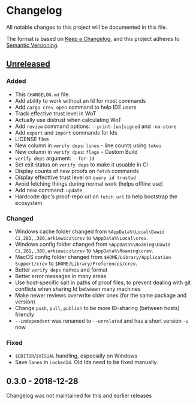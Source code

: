 # Changelog
All notable changes to this project will be documented in this file.

The format is based on [Keep a Changelog](https://keepachangelog.com/en/1.0.0/),
and this project adheres to [Semantic Versioning](https://semver.org/spec/v2.0.0.html).

## [Unreleased](https://github.com/dpc/crev/compare/cargo-crev-v0.3.0...HEAD)
### Added
- This `CHANGELOG.md` file.
- Add ability to work without an Id for most commands
- Add `cargo crev open` command to help IDE users
- Track effective trust level in WoT
- Actually use distrust when calculating WoT
- Add `review` command options: `--print-[un]signed` and `-no-store`
- Add `export` and `import` commands for Ids
- LICENSE files
- New column in `verify deps`: `lines` - line counts using `tokei`
- New column in `verify dpes`: `flags` - Custom Build
- `verify deps` argument: `--for-id`
- Set exit status on `verify deps` to make it usuable in CI
- Display counts of new proofs on `fetch` commands
- Display effecttive trust level on `query id trusted`
- Avoid fetching things during normal work (helps offline use)
- Add new command: `update`
- Hardcode dpc's proof-repo url on `fetch url` to help bootstrap the ecosystem

### Changed
- Windows cache folder changed from `%AppData%\Local\Dawid Ci,281,,380,arkiewicz\crev` to `%AppData%\Local\crev`.
- Windows config folder changed from `%AppData%\Roaming\Dawid Ci,281,,380,arkiewicz\crev` to `%AppData%\Roaming\crev`.
- MacOS config folder changed from `$HOME/Library/Application Support/crev` to `$HOME/Library/Preferences/crev`.
- Better `verify deps` names and format
- Better error messages in many areas
- Use host-specific salt in paths of proof files, to prevent dealing with git conflicts when sharing Id between many machines
- Make newer reviews overwrite older ones (for the same package and version)
- Change `push`, `pull`, `publish` to be more ID-sharing (between hosts) friendly
- `--independent` was renamed to `--unrelated` and has a short version `-u` now

### Fixed
- `$EDITOR`/`$VISUAL` handling, especially on Windows
- Save `lanes` in `LockedId`. Old Ids need to be fixed manually.

## 0.3.0 - 2018-12-28

Changelog was not maintained for this and earlier releases
